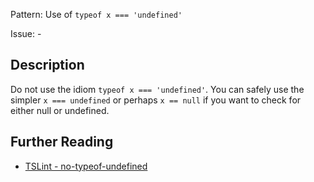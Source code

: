 Pattern: Use of `typeof x === 'undefined'`

Issue: -

## Description

Do not use the idiom `typeof x === 'undefined'`. You can safely use the
simpler `x === undefined` or perhaps `x == null` if you want to check
for either null or undefined.

## Further Reading

* [TSLint - no-typeof-undefined](https://github.com/microsoft/tslint-microsoft-contrib/blob/master/README.md#supported-rules)